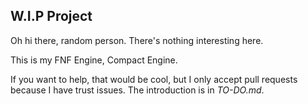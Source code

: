 ## W.I.P Project

Oh hi there, random person. There's nothing interesting here.

This is my FNF Engine, Compact Engine.

If you want to help, that would be cool, but I only accept pull requests because I have trust issues.
The introduction is in *TO-DO.md*.
